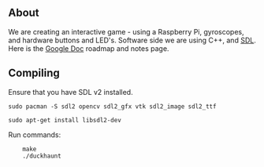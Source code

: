 About
---------
We are creating an interactive game - using a Raspberry Pi, gyroscopes, and hardware buttons and LED's.
Software side we are using C++, and [SDL](http://libsdl.org/).
Here is the [Google Doc](https://docs.google.com/document/d/1TTdBHlfw9nqK5_OXADW4CyzqTXATi-f-pGh81lKu3uk/edit) roadmap and notes page. 


Compiling
---------


Ensure that you have SDL v2 installed.
```
sudo pacman -S sdl2 opencv sdl2_gfx vtk sdl2_image sdl2_ttf

sudo apt-get install libsdl2-dev
```
Run commands:

        make
        ./duckhaunt
